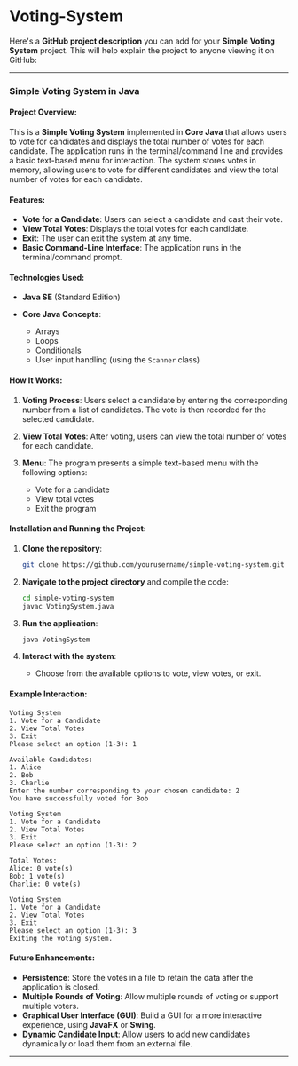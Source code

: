 # Voting-System
Here's a **GitHub project description** you can add for your **Simple Voting System** project. This will help explain the project to anyone viewing it on GitHub:

---

### **Simple Voting System in Java**

#### **Project Overview:**

This is a **Simple Voting System** implemented in **Core Java** that allows users to vote for candidates and displays the total number of votes for each candidate. The application runs in the terminal/command line and provides a basic text-based menu for interaction. The system stores votes in memory, allowing users to vote for different candidates and view the total number of votes for each candidate.

#### **Features:**

* **Vote for a Candidate**: Users can select a candidate and cast their vote.
* **View Total Votes**: Displays the total votes for each candidate.
* **Exit**: The user can exit the system at any time.
* **Basic Command-Line Interface**: The application runs in the terminal/command prompt.

#### **Technologies Used:**

* **Java SE** (Standard Edition)
* **Core Java Concepts**:

  * Arrays
  * Loops
  * Conditionals
  * User input handling (using the `Scanner` class)

#### **How It Works:**

1. **Voting Process**: Users select a candidate by entering the corresponding number from a list of candidates. The vote is then recorded for the selected candidate.
2. **View Total Votes**: After voting, users can view the total number of votes for each candidate.
3. **Menu**: The program presents a simple text-based menu with the following options:

   * Vote for a candidate
   * View total votes
   * Exit the program

#### **Installation and Running the Project:**

1. **Clone the repository**:

   ```bash
   git clone https://github.com/yourusername/simple-voting-system.git
   ```

2. **Navigate to the project directory** and compile the code:

   ```bash
   cd simple-voting-system
   javac VotingSystem.java
   ```

3. **Run the application**:

   ```bash
   java VotingSystem
   ```

4. **Interact with the system**:

   * Choose from the available options to vote, view votes, or exit.

#### **Example Interaction**:

```
Voting System
1. Vote for a Candidate
2. View Total Votes
3. Exit
Please select an option (1-3): 1

Available Candidates:
1. Alice
2. Bob
3. Charlie
Enter the number corresponding to your chosen candidate: 2
You have successfully voted for Bob

Voting System
1. Vote for a Candidate
2. View Total Votes
3. Exit
Please select an option (1-3): 2

Total Votes:
Alice: 0 vote(s)
Bob: 1 vote(s)
Charlie: 0 vote(s)

Voting System
1. Vote for a Candidate
2. View Total Votes
3. Exit
Please select an option (1-3): 3
Exiting the voting system.
```

#### **Future Enhancements**:

* **Persistence**: Store the votes in a file to retain the data after the application is closed.
* **Multiple Rounds of Voting**: Allow multiple rounds of voting or support multiple voters.
* **Graphical User Interface (GUI)**: Build a GUI for a more interactive experience, using **JavaFX** or **Swing**.
* **Dynamic Candidate Input**: Allow users to add new candidates dynamically or load them from an external file.

---


